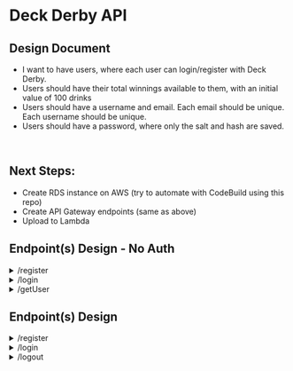 # Deck Derby API

## Design Document

- I want to have users, where each user can login/register with Deck Derby.
- Users should have their total winnings available to them, with an initial value of 100 drinks
- Users should have a username and email. Each email should be unique. Each username should be unique.
- Users should have a password, where only the salt and hash are saved.

&nbsp;

## Next Steps:
- Create RDS instance on AWS (try to automate with CodeBuild using this repo)
- Create API Gateway endpoints (same as above)
- Upload to Lambda

## Endpoint(s) Design - No Auth

<details>
    <summary>/register</summary>

```python
class Request:
    email: str
    username: str
    password: str

class Response:
    message: str
    userId: str
```

</details>

<details>
    <summary>/login</summary>

```python
class Request:
    username: str
    password: str

class Response:
    message: str
    userId: str
    username: str
    totalWinnings: int
```

</details>

<details>
    <summary>/getUser</summary>

```python
class Request:
    username: str

class Response:
    message: str
    userId: str
    username: str
    totalWinnings: int
```

</details>

## Endpoint(s) Design

<details>
    <summary>/register</summary>

```python
class Request:
    email: str
    username: str
    password: str

class Response:
    message: str
    userId: str
```

</details>

<details>
    <summary>/login</summary>

```python
class Request:
    username: str
    password: str

class Response:
    message: str
    userId: str
    accessToken: str
    refreshToken: str
```

</details>

<details>
    <summary>/logout</summary>

```python
class Request:
    accessToken: str

class Response:
    message: str
```
</details>
